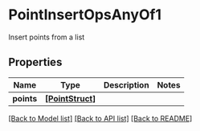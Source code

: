 # PointInsertOpsAnyOf1

Insert points from a list
## Properties
Name | Type | Description | Notes
------------ | ------------- | ------------- | -------------
**points** | [**[PointStruct]**](PointStruct.md) |  | 

[[Back to Model list]](../README.md#documentation-for-models) [[Back to API list]](../README.md#documentation-for-api-endpoints) [[Back to README]](../README.md)



